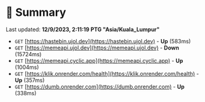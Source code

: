 # 📖 Summary
Last updated: **12/9/2023, 2:11:19 PTG "Asia/Kuala_Lumpur"**

- `GET` [https://hastebin.ujol.dev](https://hastebin.ujol.dev) - **Up** (583ms)
- `GET` [https://memeapi.ujol.dev](https://memeapi.ujol.dev) - **Down** (15724ms)
- `GET` [https://memeapi.cyclic.app](https://memeapi.cyclic.app) - **Up** (1004ms)
- `GET` [https://klik.onrender.com/health](https://klik.onrender.com/health) - **Up** (357ms)
- `GET` [https://dumb.onrender.com](https://dumb.onrender.com) - **Up** (338ms)
